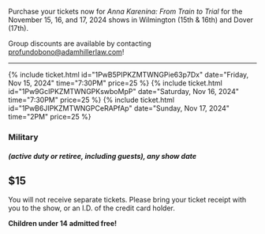 Purchase your tickets now for _Anna Karenina: From Train to Trial_ for the November 15, 16, and 17, 2024 shows in Wilmington (15th & 16th) and Dover (17th).

Group discounts are available by contacting [profundobono@adamhillerlaw.com](mailto:profundobono@adamhillerlaw.com)!

<hr />
<div class="row">
{% include ticket.html id="1PwB5PIPKZMTWNGPie63p7Dx" date="Friday, Nov 15, 2024" time="7:30PM" price=25 %}
{% include ticket.html id="1Pw9GcIPKZMTWNGPKswboMpP" date="Saturday, Nov 16, 2024" time="7:30PM" price=25 %}
{% include ticket.html id="1PwB6JIPKZMTWNGPCeRAPfAp" date="Sunday, Nov 17, 2024" time="2PM" price=25 %}
</div>
<div class="row">
    <div class="text-center col-md-12">
    <h3>Military</h3>
    <h5>(active duty or retiree, including guests), any show date</h5>
    <stripe-buy-button
        buy-button-id="buy_btn_1QCoHIIPKZMTWNGPwzCljXPj"
        publishable-key="{{ site.stripe_pk }}"
    >
    </stripe-buy-button>
    <h2>$15</h2>
    </div>
</div>
You will not receive separate tickets. Please bring your ticket receipt with you to the show, or an I.D. of the credit card holder.

<b>Children under 14 admitted free!</b>

